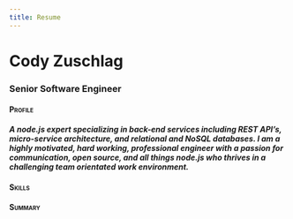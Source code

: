 ```yaml
---
title: Resume
---
```

<div class="well">
  <h1>Cody Zuschlag</h1>
  <h3>Senior Software Engineer</h3>
</div>

<h4 style="font-variant: small-caps;">Profile</h4>
<p><strong><em>A node.js expert specializing in back-end services including REST API’s, micro-service architecture, and
relational and NoSQL databases. I am a highly motivated, hard working, professional engineer with a passion
for communication, open source, and all things node.js who thrives in a challenging team orientated work
environment.</em></strong></p>

<div class="row">
  <div class=".col-md-4">
    <div class="well">
      <h4 style="font-variant: small-caps;">Skills</h4>
    </div>
  </div>
  <div class=".col-md-8">
    <h4 style="font-variant: small-caps;">Summary</h4>
  </div>
</div>
